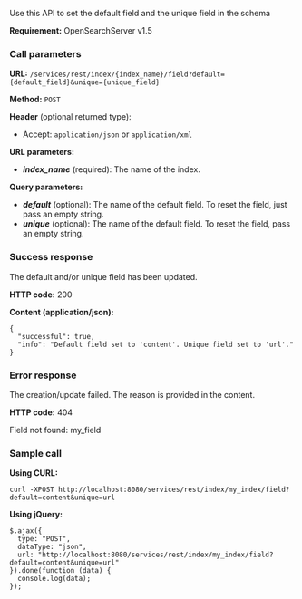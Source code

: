 Use this API to set the default field and the unique field in the schema

**Requirement:** OpenSearchServer v1.5

### Call parameters

**URL:** ```/services/rest/index/{index_name}/field?default={default_field}&unique={unique_field}```

**Method:** ```POST```

**Header** (optional returned type):
- Accept: ```application/json``` or ```application/xml```

**URL parameters:**
- _**index_name**_ (required): The name of the index.

**Query parameters:**
- _**default**_ (optional): The name of the default field. To reset the field, just pass an empty string.
- _**unique**_ (optional): The name of the default field. To reset the field, pass an empty string.

### Success response
The default and/or unique field has been updated.

**HTTP code:**
200

**Content (application/json):**

    {
      "successful": true,
      "info": "Default field set to 'content'. Unique field set to 'url'."
    }


### Error response

The creation/update failed. The reason is provided in the content.

**HTTP code:**
404

    
Field not found: my_field
    

### Sample call

**Using CURL:**

    curl -XPOST http://localhost:8080/services/rest/index/my_index/field?default=content&unique=url


**Using jQuery:**
   
    $.ajax({ 
      type: "POST",
      dataType: "json",
      url: "http://localhost:8080/services/rest/index/my_index/field?default=content&unique=url"
    }).done(function (data) {
      console.log(data);
    });
